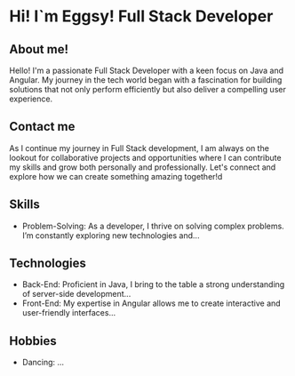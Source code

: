 # Hi! I`m Eggsy! Full Stack Developer

## About me!

Hello! I'm a passionate Full Stack Developer with a keen focus on Java and Angular. My journey in the tech world began with a fascination for building solutions that not only perform efficiently but also deliver a compelling user experience.

## Contact me 

As I continue my journey in Full Stack development, I am always on the lookout for collaborative projects and opportunities where I can contribute my skills and grow both personally and professionally. Let's connect and explore how we can create something amazing together!d

## Skills
- Problem-Solving: As a developer, I thrive on solving complex problems. I’m constantly exploring new technologies and...

## Technologies
- Back-End: Proficient in Java, I bring to the table a strong understanding of server-side development...
- Front-End: My expertise in Angular allows me to create interactive and user-friendly interfaces...

## Hobbies
- Dancing: ...

